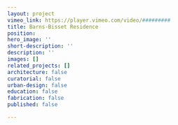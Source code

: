 ```yaml
---
layout: project
vimeo_link: https://player.vimeo.com/video/#########
title: Barns-Bisset Residence
position: 
hero_image: ''
short-description: ''
description: ''
images: []
related_projects: []
architecture: false
curatorial: false
urban-design: false
education: false
fabrication: false
published: false

---
```

